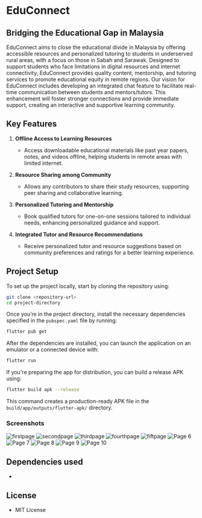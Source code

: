 # EduConnect

## Bridging the Educational Gap in Malaysia

EduConnect aims to close the educational divide in Malaysia by offering accessible resources and personalized tutoring to students in underserved rural areas, with a focus on those in Sabah and Sarawak. Designed to support students who face limitations in digital resources and internet connectivity, EduConnect provides quality content, mentorship, and tutoring services to promote educational equity in remote regions. Our vision for EduConnect includes developing an integrated chat feature to facilitate real-time communication between students and mentors/tutors. This enhancement will foster stronger connections and provide immediate support, creating an interactive and supportive learning community.

## Key Features

1. **Offline Access to Learning Resources**
   - Access downloadable educational materials like past year papers, notes, and videos offline, helping students in remote areas with limited internet.

2. **Resource Sharing among Community**
   - Allows any contributors to share their study resources, supporting peer sharing and collaborative learning.

3. **Personalized Tutoring and Mentorship**
   - Book qualified tutors for one-on-one sessions tailored to individual needs, enhancing personalized guidance and support.

4. **Integrated Tutor and Resource Recommendations**
   - Receive personalized tutor and resource suggestions based on community preferences and ratings for a better learning experience.

## Project Setup

To set up the project locally, start by cloning the repository using:
```bash
git clone <repository-url>
cd project-directory
```
Once you’re in the project directory, install the necessary dependencies specified in the `pubspec.yaml` file by running:
```bash
flutter pub get
```
After the dependencies are installed, you can launch the application on an emulator or a connected device with:
```bash
flutter run
```
If you're preparing the app for distribution, you can build a release APK using:
```bash
flutter build apk --release
```
This command creates a production-ready APK file in the `build/app/outputs/flutter-apk/` directory.

### Screenshots
![firstpage](App_screen_display/1.jpg)
![secondpage](App_screen_display/2.jpg)
![thirdpage](App_screen_display/3.jpg)
![fourthpage](App_screen_display/5.jpg)
![fiftpage](App_screen_display/6.jpg)
![Page 6](App_screen_display/6.jpg)
![Page 7](App_screen_display/7.jpg)
![Page 8](App_screen_display/8.jpg)
![Page 9](App_screen_display/9.jpg)
![Page 10](App_screen_display/10.jpg)

## Dependencies used
- 

## License
- MIT License
